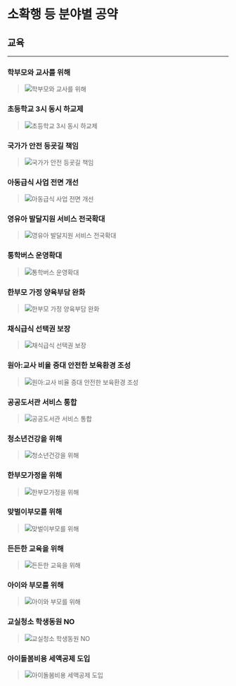 # 소확행 등 분야별 공약

## 교육

---

### 학부모와 교사를 위해
> ![학부모와 교사를 위해](004_003_001.png)

### 초등학교 3시 동시 하교제
> ![초등학교 3시 동시 하교제](004_003_002.png)

### 국가가 안전 등굣길 책임
> ![국가가 안전 등굣길 책임](004_003_003.jpg)

### 아동급식 사업 전면 개선
> ![아동급식 사업 전면 개선](004_003_004.jpg)

### 영유아 발달지원 서비스 전국확대
> ![영유아 발달지원 서비스 전국확대](004_003_005.png)

### 통학버스 운영확대
> ![통학버스 운영확대](004_003_006.png)

### 한부모 가정 양육부담 완화
> ![한부모 가정 양육부담 완화](004_003_007.png)

### 채식급식 선택권 보장
> ![채식급식 선택권 보장](004_003_008.png)

### 원아:교사 비율 증대 안전한 보육환경 조성
> ![원아:교사 비율 증대 안전한 보육환경 조성](004_003_009.png)

### 공공도서관 서비스 통합
> ![공공도서관 서비스 통합](004_003_010.png)

### 청소년건강을 위해
> ![청소년건강을 위해](004_003_011.png)

### 한부모가정을 위해
> ![한부모가정을 위해](004_003_012.png)

### 맞벌이부모를 위해
> ![맞벌이부모를 위해](004_003_013.png)

### 든든한 교육을 위해
> ![든든한 교육을 위해](004_003_014.png)

### 아이와 부모를 위해
> ![아이와 부모를 위해](004_003_015.png)

### 교실청소 학생동원 NO
> ![교실청소 학생동원 NO](004_003_016.png)

### 아이돌봄비용 세액공제 도입
> ![아이돌봄비용 세액공제 도입](004_003_017.png)